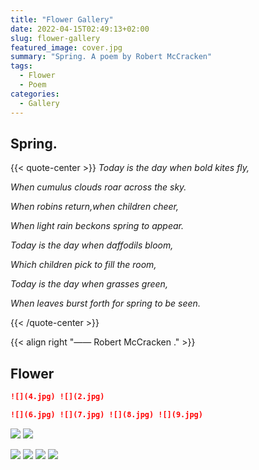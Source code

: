 ```yaml
---
title: "Flower Gallery"
date: 2022-04-15T02:49:13+02:00
slug: flower-gallery
featured_image: cover.jpg
summary: "Spring. A poem by Robert McCracken"
tags:
  - Flower
  - Poem
categories:
  - Gallery
---
```


## Spring.

{{< quote-center >}}
*Today is the day when bold kites fly,*

*When cumulus clouds roar across the sky.*

*When robins return,when children cheer,*

*When light rain beckons spring to appear.*

*Today is the day when daffodils bloom,*

*Which children pick to fill the room,*

*Today is the day when grasses green,*

*When leaves burst forth for spring to be seen.*


{{< /quote-center >}}

{{< align right "—— Robert McCracken ." >}}

## Flower

```markdown
![](4.jpg) ![](2.jpg)

![](6.jpg) ![](7.jpg) ![](8.jpg) ![](9.jpg)
```

![](4.jpg) ![](2.jpg)

![](6.jpg) ![](7.jpg) ![](8.jpg) ![](9.jpg)
